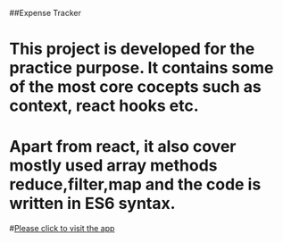##Expense Tracker

# This project is developed for the practice purpose. It contains some of the most core cocepts such as context, react hooks etc.

# Apart from react, it also cover mostly used array methods reduce,filter,map and the code is written in ES6 syntax.

#[Please click to visit the app](expense-tracker-final.surge.sh)


